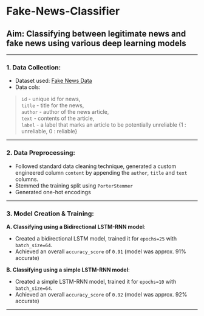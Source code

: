 # Fake-News-Classifier
## Aim: **Classifying between legitimate news and fake news using various deep learning models** <br>

---

### 1. Data Collection: <br>
- Dataset used: [Fake News Data](https://www.kaggle.com/c/fake-news/data) <br>
- Data cols: <br>
> `id` - unique id for news, <br>
> `title` - title for the news, <br>
> `author` - author of the news article, <br>
> `text` - contents of the article, <br>
> `label` - a label that marks an article to be potentially unreliable {1 : unreliable, 0 : reliable}<br>
---
### 2. Data Preprocessing: <br>
- Followed standard data cleaning technique, generated a custom engineered column `content` by appending the `author`, `title` and `text` columns.
- Stemmed the training split using `PorterStemmer`
- Generated one-hot encodings
---
### 3. Model Creation & Training: <br>
**A. Classifying using a Bidirectional LSTM-RNN model**:
- Created a bidirectional LSTM model, trained it for `epochs=25` with `batch_size=64`.
- Achieved an overall `accuracy_score` of `0.91` (model was approx. 91% accurate)

**B. Classifying using a simple LSTM-RNN model**:
- Created a simple LSTM-RNN model, trained it for `epochs=10` with `batch_size=64`.
- Achieved an overall `accuracy_score` of `0.92` (model was approx. 92% accurate)
---
